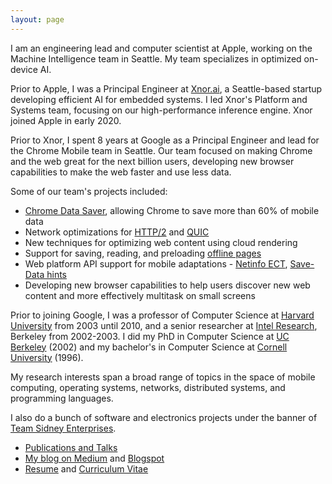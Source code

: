 ```yaml
---
layout: page
---
```


I am an engineering lead and computer scientist at Apple, working on the Machine Intelligence team in Seattle.
My team specializes in optimized on-device AI.

Prior to Apple, I was a Principal Engineer at [Xnor.ai](https://www.xnor.ai), a Seattle-based startup developing
efficient AI for embedded systems. I led Xnor's Platform and Systems team, focusing on our high-performance
inference engine. Xnor joined Apple in early 2020.

Prior to Xnor, I spent 8 years at Google as a Principal Engineer and lead for the Chrome Mobile
team in Seattle. Our team focused on making Chrome and the web great for the next billion users, developing new
browser capabilities to make the web faster and use less data.

Some of our team's projects included:

* [Chrome Data Saver](/papers/flywheel-nsdi15.pdf), allowing Chrome to save more than 60% of mobile data
* Network optimizations for [HTTP/2](https://http2.github.io/) and [QUIC](https://www.chromium.org/quic)
* New techniques for optimizing web content using cloud rendering
* Support for saving, reading, and preloading [offline pages](https://support.google.com/chrome/answer/7343019?co=GENIE.Platform%3DAndroid&hl=en)
* Web platform API support for mobile adaptations - [Netinfo ECT](https://wicg.github.io/netinfo/#effective-connection-types), [Save-Data hints](https://developers.google.com/web/updates/2016/02/save-data)
* Developing new browser capabilities to help users discover new web content and more effectively multitask on small screens

Prior to joining Google, I was a professor of Computer Science at
[Harvard University](https://www.seas.harvard.edu/computer-science) from
2003 until 2010, and a senior researcher at
[Intel Research](http://www.intel.com/content/www/us/en/research/intel-research.html), Berkeley
from 2002-2003. I did my PhD in Computer Science at [UC Berkeley](http://www.cs.berkeley.edu/) (2002)
and my bachelor's in Computer Science at [Cornell University](https://www.cs.cornell.edu/) (1996).

My research interests span a broad range of topics in the space of mobile computing,
operating systems, networks, distributed systems, and programming languages.

I also do a bunch of software and electronics projects under the banner of [Team Sidney Enterprises](https://teamsidney.com).

* [Publications and Talks](pubs)
* [My blog on Medium](https://medium.com/@mdwdotla) and
  [Blogspot](http://matt-welsh.blogspot.com/)
* [Resume](/mattwelsh-resume.pdf) and [Curriculum Vitae](/mattwelsh-cv.pdf)

